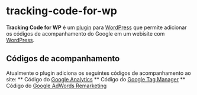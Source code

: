 # tracking-code-for-wp
<b>Tracking Code for WP</b> é um [plugin](https://developer.wordpress.org/plugins/intro/what-is-a-plugin/) para [WordPress](https://wordpress.org/) que permite adicionar os códigos de acompanhamento do Google em um webisite com [WordPress](https://wordpress.org/).

## Códigos de acompanhamento
Atualmente o plugin adiciona os seguintes códigos de acompanhamento ao site:
** Código do [Google Analytics](https://www.google.com/analytics/)
** Código do [Google Tag Manager](https://www.google.com/analytics/tag-manager/)
** Código do [Google AdWords Remarketing](https://adwords.google.com/home/)

